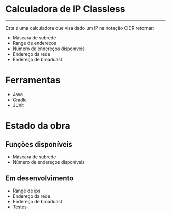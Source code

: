 # Calculadora de IP Classless
---
Esta é uma calculadora que visa dado um IP na notação CIDR retornar:
- Máscara de subrede
- Range de endereços
- Número de endereços disponíveis
- Endereço da rede
- Endereço de broadcast

# Ferramentas
- Java
- Gradle
- JUnit
# Estado da obra
## Funções disponíveis
- Máscara de subrede
- Número de endereços disponíveis
## Em desenvolvimento
- Range de ips
- Endereço da rede
- Endereço de broadcast
- Testes
